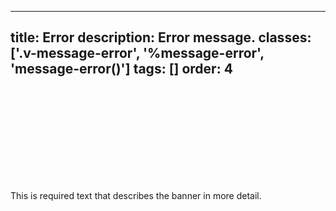 <!--
 *              © 2025 Visa
 *
 * Licensed under the Apache License, Version 2.0 (the "License");
 * you may not use this file except in compliance with the License.
 * You may obtain a copy of the License at
 *
 *         http://www.apache.org/licenses/LICENSE-2.0
 *
 * Unless required by applicable law or agreed to in writing, software
 * distributed under the License is distributed on an "AS IS" BASIS,
 * WITHOUT WARRANTIES OR CONDITIONS OF ANY KIND, either express or implied.
 * See the License for the specific language governing permissions and
 * limitations under the License.
 *
 -->
---
title: Error
description: Error message. 
classes: ['.v-message-error', '%message-error', 'message-error()']
tags: []
order: 4
---

<div class="v-message v-message-error">
  <svg aria-hidden="true" class="v-icon v-icon-visa v-icon-low v-message-icon" focusable="false">
    <use href="#visa-error-low">
    </use>
  </svg>
  <div class="v-message-content">
    <p class="v-typography-body-2">
      This is required text that describes the banner in more detail.
    </p>
  </div>
</div>
